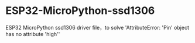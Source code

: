 # ESP32-MicroPython-ssd1306
ESP32 MicroPython ssd1306 driver file，to solve 'AttributeError: 'Pin' object has no attribute 'high''
